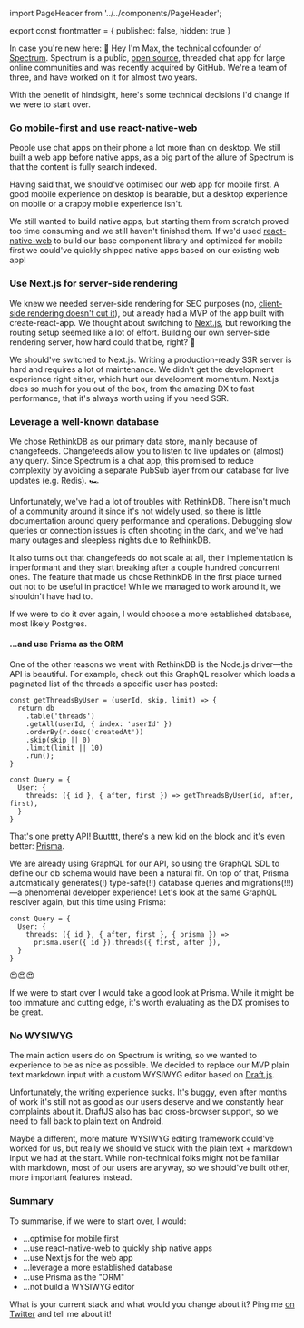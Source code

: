import PageHeader from '../../components/PageHeader';

<PageHeader title="CTO Regrets: What I'd Do Differently" />

export const frontmatter = {
  published: false,
  hidden: true
}

In case you're new here: 👋 Hey I'm Max, the technical cofounder of [Spectrum](https://spectrum.chat). Spectrum is a public, [open source](https://github.com/withspectrum/spectrum), threaded chat app for large online communities and was recently acquired by GitHub. We're a team of three, and have worked on it for almost two years.

With the benefit of hindsight, here's some technical decisions I'd change if we were to start over.

### Go mobile-first and use react-native-web

People use chat apps on their phone a lot more than on desktop. We still built a web app before native apps, as a big part of the allure of Spectrum is that the content is fully search indexed.

Having said that, we should've optimised our web app for mobile first. A good mobile experience on desktop is bearable, but a desktop experience on mobile or a crappy mobile experience isn't.

We still wanted to build native apps, but starting them from scratch proved too time consuming and we still haven't finished them. If we'd used [react-native-web](https://github.com/necolas/react-native-web) to build our base component library and optimized for mobile first we could've quickly shipped native apps based on our existing web app!

### Use Next.js for server-side rendering

We knew we needed server-side rendering for SEO purposes (no, [client-side rendering doesn't cut it](https://twitter.com/mxstbr/status/985188986414161921)), but already had a MVP of the app built with create-react-app. We thought about switching to [Next.js](https://nextjs.org), but reworking the routing setup seemed like a lot of effort. Building our own server-side rendering server, how hard could that be, right? 🤔

We should've switched to Next.js. Writing a production-ready SSR server is hard and requires a lot of maintenance. We didn't get the development experience right either, which hurt our development momentum. Next.js does so much for you out of the box, from the amazing DX to fast performance, that it's always worth using if you need SSR.

### Leverage a well-known database

We chose RethinkDB as our primary data store, mainly because of changefeeds. Changefeeds allow you to listen to live updates on (almost) any query. Since Spectrum is a chat app, this promised to reduce complexity by avoiding a separate PubSub layer from our database for live updates (e.g. Redis). 🏎

Unfortunately, we've had a lot of troubles with RethinkDB. There isn't much of a community around it since it's not widely used, so there is little documentation around query performance and operations. Debugging slow queries or connection issues is often shooting in the dark, and we've had many outages and sleepless nights due to RethinkDB.

It also turns out that changefeeds do not scale at all, their implementation is imperformant and they start breaking after a couple hundred concurrent ones. The feature that made us chose RethinkDB in the first place turned out not to be useful in practice! While we managed to work around it, we shouldn't have had to.

If we were to do it over again, I would choose a more established database, most likely Postgres.

#### ...and use Prisma as the ORM

One of the other reasons we went with RethinkDB is the Node.js driver—the API is beautiful. For example, check out this GraphQL resolver which loads a paginated list of the threads a specific user has posted:

```JS
const getThreadsByUser = (userId, skip, limit) => {
  return db
    .table('threads')
    .getAll(userId, { index: 'userId' })
    .orderBy(r.desc('createdAt'))
    .skip(skip || 0)
    .limit(limit || 10)
    .run();
}

const Query = {
  User: {
    threads: ({ id }, { after, first }) => getThreadsByUser(id, after, first),
  }
}
```

That's one pretty API! Buutttt, there's a new kid on the block and it's even better: [Prisma](https://prisma.io).

We are already using GraphQL for our API, so using the GraphQL SDL to define our db schema would have been a natural fit. On top of that, Prisma automatically generates(!) type-safe(!!) database queries and migrations(!!!)—a phenomenal developer experience! Let's look at the same GraphQL resolver again, but this time using Prisma:

```JS
const Query = {
  User: {
    threads: ({ id }, { after, first }, { prisma }) => 
      prisma.user({ id }).threads({ first, after }),
  }
}
```

😍😍😍

If we were to start over I would take a good look at Prisma. While it might be too immature and cutting edge, it's worth evaluating as the DX promises to be great.

### No WYSIWYG

The main action users do on Spectrum is writing, so we wanted to experience to be as nice as possible. We decided to replace our MVP plain text markdown input with a custom WYSIWYG editor based on [Draft.js](https://draft-js.org).

Unfortunately, the writing experience sucks. It's buggy, even after months of work it's still not as good as our users deserve and we constantly hear complaints about it. DraftJS also has bad cross-browser support, so we need to fall back to plain text on Android.

Maybe a different, more mature WYSIWYG editing framework could've worked for us, but really we should've stuck with the plain text + markdown input we had at the start. While non-technical folks might not be familiar with markdown, most of our users are anyway, so we should've built other, more important features instead.

### Summary

To summarise, if we were to start over, I would:

- ...optimise for mobile first
- ...use react-native-web to quickly ship native apps
- ...use Next.js for the web app
- ...leverage a more established database
- ...use Prisma as the "ORM"
- ...not build a WYSIWYG editor

What is your current stack and what would you change about it? Ping me [on Twitter](https://twitter.com/mxstbr) and tell me about it!